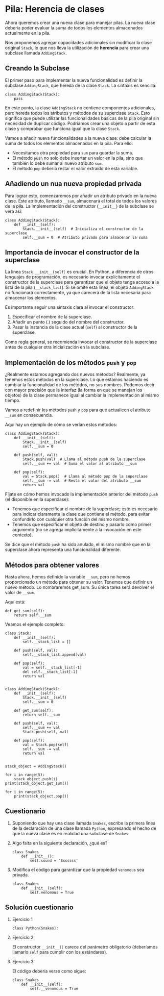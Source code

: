 # Pila: Herencia de clases

Ahora queremos crear una nueva clase para manejar pilas. La nueva clase debería poder evaluar la suma de todos los elementos almacenados actualmente en la pila.

Nos proponemos agregar capacidades adicionales sin modificar la clase original `Stack`, lo que nos lleva la utilización de **herencia** para crear una subclase llamada `AddingStack`.

## Creando la Subclase

El primer paso para implementar la nueva funcionalidad es definir la subclase `AddingStack`, que hereda de la clase `Stack`. La sintaxis es sencilla:

```
class AddingStack(Stack):
    pass
```

En este punto, la clase `AddingStack` no contiene componentes adicionales, pero hereda todos los atributos y métodos de su superclase `Stack`. Esto significa que puede utilizar las funcionalidades básicas de la pila original sin necesidad de duplicar código. Podríamos crear una objeto a partir de esta clase y comprobar que funciona igual que la clase `Stack`.

Vamos a añadir nueva funcionalidades a la nueva clase: debe calcular la suma de todos los elementos almacenados en la pila. Para ello:

* Necesitamos otra propiedad para `sum` para guardar la suma.
* El método `push` no solo debe insertar un valor en la pila, sino que también lo debe sumar al nuevo atributo `sum`. 
* El método `pop` debería restar el valor extraído de esta variable.

## Añadiendo un nua nueva propiedad privada

Para lograr esto, comenzaremos por añadir un atributo privado en la nueva clase. Este atributo, llamado `__sum`, almacenará el total de todos los valores de la pila. La implementación del constructor (`__init__`) de la subclase se verá así:

```
class AddingStack(Stack):
    def __init__(self):
        Stack.__init__(self)  # Inicializa el constructor de la superclase
        self.__sum = 0  # Atributo privado para almacenar la suma
```

## Importancia de invocar el constructor de la superclase

La línea `Stack.__init__(self)` es crucial. En Python, a diferencia de otros lenguajes de programación, es necesario invocar explícitamente el constructor de la superclase para garantizar que el objeto tenga acceso a la lista de la pila (`__stack_list`). Si se omite esta línea, el objeto `AddingStack` no funcionará correctamente, ya que carecerá de la lista necesaria para almacenar los elementos.

Es importante seguir una sintaxis clara al invocar el constructor:

1. Especificar el nombre de la superclase.
2. Añadir un punto (.) seguido del nombre del constructor.
3. Pasar la instancia de la clase actual (`self`) al constructor de la superclase.

Como regla general, se recomienda invocar el constructor de la superclase antes de cualquier otra inicialización en la subclase.

## Implementación de los métodos `push` y `pop`

¿Realmente estamos agregando dos nuevos métodos? Realmente, ya tenemos estos métodos en la superclase. Lo que estamos haciendo es cambiar la funcionalidad de los métodos, no sus nombres. Podemos decir con mayor precisión que la interfaz (la forma en que se manejan los objetos) de la clase permanece igual al cambiar la implementación al mismo tiempo.

Vamos a redefinir los métodos `push` y `pop` para que actualicen el atributo `__sum` en consecuencia.

Aquí hay un ejemplo de cómo se verían estos métodos:

```
class AddingStack(Stack):
    def __init__(self):
        Stack.__init__(self)
        self.__sum = 0

    def push(self, val):
        Stack.push(val)  # Llama al método push de la superclase
        self.__sum += val  # Suma el valor al atributo __sum

    def pop(self):
        val = Stack.pop()  # Llama al método pop de la superclase
        self.__sum -= val  # Resta el valor del atributo __sum
        return val
```

Fíjate en cómo hemos invocado la implementación anterior del método `push` (el disponible en la superclase):

* Tenemos que especificar el nombre de la superclase; esto es necesario para indicar claramente la clase que contiene el método, para evitar confundirlo con cualquier otra función del mismo nombre.
* Tenemos que especificar el objeto de destino y pasarlo como primer argumento (no se agrega implícitamente a la invocación en este contexto).

Se dice que el método `push` ha sido anulado, el mismo nombre que en la superclase ahora representa una funcionalidad diferente.

## Métodos para obtener valores

Hasta ahora, hemos definido la variable `__sum`, pero no hemos proporcionado un método para obtener su valor. Tenemos que definir un nuevo método. Lo nombraremos get_sum. Su única tarea será devolver el valor de `__sum`.

Aquí está:
```
def get_sum(self):
    return self.__sum
```

Veamos el ejemplo completo:

```
class Stack:
    def __init__(self):
        self.__stack_list = []

    def push(self, val):
        self.__stack_list.append(val)

    def pop(self):
        val = self.__stack_list[-1]
        del self.__stack_list[-1]
        return val


class AddingStack(Stack):
    def __init__(self):
        Stack.__init__(self)
        self.__sum = 0

    def get_sum(self):
        return self.__sum

    def push(self, val):
        self.__sum += val
        Stack.push(self, val)

    def pop(self):
        val = Stack.pop(self)
        self.__sum -= val
        return val


stack_object = AddingStack()

for i in range(5):
    stack_object.push(i)
print(stack_object.get_sum())

for i in range(5):
    print(stack_object.pop())
```

## Cuestionario

1. Suponiendo que hay una clase llamada `Snakes`, escribe la primera línea de la declaración de una clase llamada `Python`, expresando el hecho de que la nueva clase es en realidad una subclase de `Snakes`.

2. Algo falta en la siguiente declaración, ¿qué es?
    ```
    class Snakes
        def __init__():
            self.sound = 'Sssssss'
    ```



3. Modifica el código para garantizar que la propiedad `venomous` sea privada.
    ```
    class Snakes
        def __init__(self):
            self.venomous = True
    ```

## Solución cuestionario

1. Ejercicio 1

    `class Python(Snakes):`

2. Ejercicio 2

    El constructor `__init__()` carece del parámetro obligatorio (deberíamos llamarlo `self` para cumplir con los estándares).

3. Ejercicio 3

    El código debería verse como sigue:
    ```
    class Snakes
        def __init__(self):
            self.__venomous = True
    ```